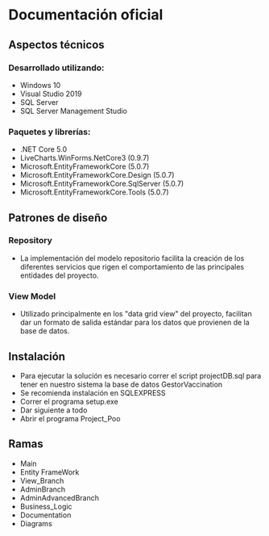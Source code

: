 # Documentación oficial
## Aspectos técnicos
### Desarrollado utilizando:

- Windows 10
- Visual Studio 2019
- SQL Server
- SQL Server Management Studio

### Paquetes y librerías:

- .NET Core 5.0
- LiveCharts.WinForms.NetCore3 (0.9.7)
- Microsoft.EntityFrameworkCore (5.0.7)
- Microsoft.EntityFrameworkCore.Design (5.0.7)
- Microsoft.EntityFrameworkCore.SqlServer (5.0.7)
- Microsoft.EntityFrameworkCore.Tools (5.0.7)

## Patrones de diseño

### **Repository**
- La implementación del modelo repositorio facilita la creación de los diferentes servicios que rigen el comportamiento de las principales entidades del proyecto.
### **View Model**
- Utilizado principalmente en los "data grid view" del proyecto, facilitan dar un formato de salida estándar para los datos que provienen de la base de datos.

## Instalación
- Para ejecutar la solución es necesario correr el script projectDB.sql para tener en nuestro sistema la base de datos GestorVaccination
- Se recomienda instalación en SQLEXPRESS
- Correr el programa setup.exe
- Dar siguiente a todo
- Abrir el programa Project_Poo

## Ramas
- Main
- Entity FrameWork
- View_Branch
- AdminBranch
- AdminAdvancedBranch
- Business_Logic
- Documentation
- Diagrams
